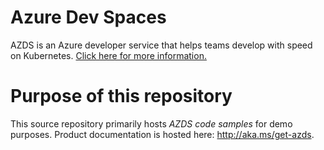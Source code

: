# Azure Dev Spaces
AZDS is an Azure developer service that helps teams develop with speed on Kubernetes. [Click here for more information.](https://aka.ms/signup-azds)

# Purpose of this repository
This source repository primarily hosts *AZDS code samples* for demo purposes. Product documentation is hosted here: http://aka.ms/get-azds.